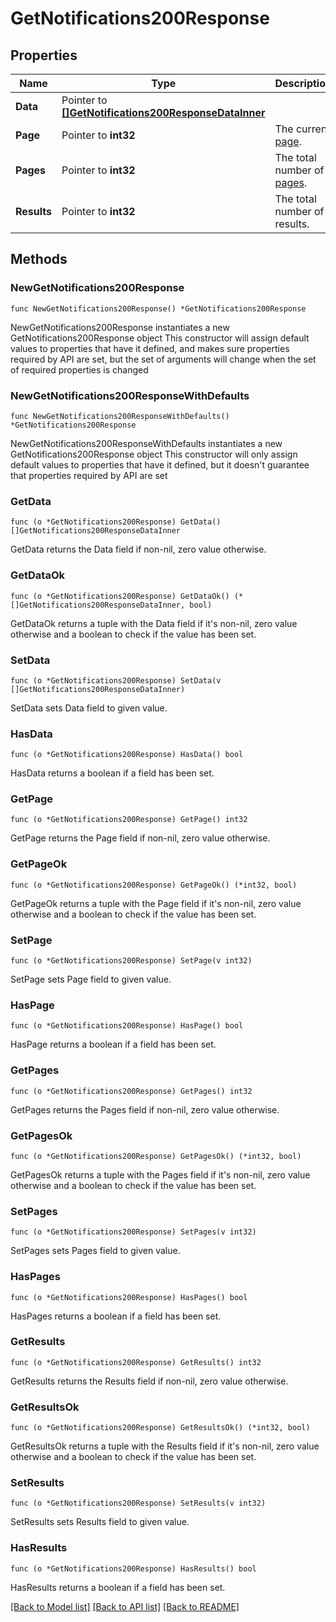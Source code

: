 # GetNotifications200Response

## Properties

Name | Type | Description | Notes
------------ | ------------- | ------------- | -------------
**Data** | Pointer to [**[]GetNotifications200ResponseDataInner**](GetNotifications200ResponseDataInner.md) |  | [optional] 
**Page** | Pointer to **int32** | The current [page](https://techdocs.akamai.com/linode-api/reference/pagination). | [optional] [readonly] 
**Pages** | Pointer to **int32** | The total number of [pages](https://techdocs.akamai.com/linode-api/reference/pagination). | [optional] [readonly] 
**Results** | Pointer to **int32** | The total number of results. | [optional] [readonly] 

## Methods

### NewGetNotifications200Response

`func NewGetNotifications200Response() *GetNotifications200Response`

NewGetNotifications200Response instantiates a new GetNotifications200Response object
This constructor will assign default values to properties that have it defined,
and makes sure properties required by API are set, but the set of arguments
will change when the set of required properties is changed

### NewGetNotifications200ResponseWithDefaults

`func NewGetNotifications200ResponseWithDefaults() *GetNotifications200Response`

NewGetNotifications200ResponseWithDefaults instantiates a new GetNotifications200Response object
This constructor will only assign default values to properties that have it defined,
but it doesn't guarantee that properties required by API are set

### GetData

`func (o *GetNotifications200Response) GetData() []GetNotifications200ResponseDataInner`

GetData returns the Data field if non-nil, zero value otherwise.

### GetDataOk

`func (o *GetNotifications200Response) GetDataOk() (*[]GetNotifications200ResponseDataInner, bool)`

GetDataOk returns a tuple with the Data field if it's non-nil, zero value otherwise
and a boolean to check if the value has been set.

### SetData

`func (o *GetNotifications200Response) SetData(v []GetNotifications200ResponseDataInner)`

SetData sets Data field to given value.

### HasData

`func (o *GetNotifications200Response) HasData() bool`

HasData returns a boolean if a field has been set.

### GetPage

`func (o *GetNotifications200Response) GetPage() int32`

GetPage returns the Page field if non-nil, zero value otherwise.

### GetPageOk

`func (o *GetNotifications200Response) GetPageOk() (*int32, bool)`

GetPageOk returns a tuple with the Page field if it's non-nil, zero value otherwise
and a boolean to check if the value has been set.

### SetPage

`func (o *GetNotifications200Response) SetPage(v int32)`

SetPage sets Page field to given value.

### HasPage

`func (o *GetNotifications200Response) HasPage() bool`

HasPage returns a boolean if a field has been set.

### GetPages

`func (o *GetNotifications200Response) GetPages() int32`

GetPages returns the Pages field if non-nil, zero value otherwise.

### GetPagesOk

`func (o *GetNotifications200Response) GetPagesOk() (*int32, bool)`

GetPagesOk returns a tuple with the Pages field if it's non-nil, zero value otherwise
and a boolean to check if the value has been set.

### SetPages

`func (o *GetNotifications200Response) SetPages(v int32)`

SetPages sets Pages field to given value.

### HasPages

`func (o *GetNotifications200Response) HasPages() bool`

HasPages returns a boolean if a field has been set.

### GetResults

`func (o *GetNotifications200Response) GetResults() int32`

GetResults returns the Results field if non-nil, zero value otherwise.

### GetResultsOk

`func (o *GetNotifications200Response) GetResultsOk() (*int32, bool)`

GetResultsOk returns a tuple with the Results field if it's non-nil, zero value otherwise
and a boolean to check if the value has been set.

### SetResults

`func (o *GetNotifications200Response) SetResults(v int32)`

SetResults sets Results field to given value.

### HasResults

`func (o *GetNotifications200Response) HasResults() bool`

HasResults returns a boolean if a field has been set.


[[Back to Model list]](../README.md#documentation-for-models) [[Back to API list]](../README.md#documentation-for-api-endpoints) [[Back to README]](../README.md)


